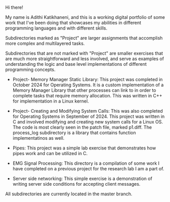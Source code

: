 Hi there! 

My name is Adithi Katikhaneni, and this is a working digital portfolio of some work that I've been doing that showcases my abilities in different programming languages and with different skills. 

Subdirectories marked as "Project" are larger assignments that accomplish more complex and multilayered tasks.

Subdirectories that are not marked with "Project" are smaller exercises that are much more straightforward and less involved, and serve as examples of understanding the logic and base level implementations of different programming concepts. 

- Project- Memory Manager Static Library: This project was completed in October 2024 for Operating Systems. It is a custom implementation of a Memory Manager Library that other processes can link to in order to complete tasks that require memory allocation. This was written in C++ for implementation in a Linux kernel.

- Project- Creating and Modifying System Calls: This was also completed for Operating Systems in September of 2024. This project was written in C and involved modifying and creating new system calls for a Linux OS. The code is most clearly seen in the patch file, marked p1.diff. The process_log subdirectory is a library that contains function implementatinos as well.
  
- Pipes: This project was a simple lab exercise that demonstrates how pipes work and can be utilized in C.

- EMG Signal Processing: This directory is a compilation of some work I have completed on a previous project for the research lab I am a part of.

- Server side networking: This simple exercise is a demonstration of writing server side conditions for accepting client messages. 

All subdirectories are currently located in the master branch.

